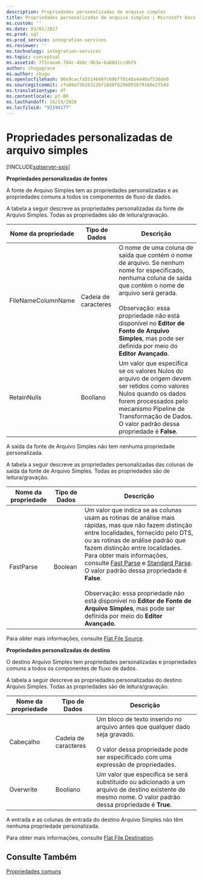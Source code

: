 ```yaml
---
description: Propriedades personalizadas de arquivo simples
title: Propriedades personalizadas de arquivo simples | Microsoft Docs
ms.custom: ''
ms.date: 03/01/2017
ms.prod: sql
ms.prod_service: integration-services
ms.reviewer: ''
ms.technology: integration-services
ms.topic: conceptual
ms.assetid: 7f2caeab-784c-4b0c-9b3e-6a88d1ccdbf9
author: chugugrace
ms.author: chugu
ms.openlocfilehash: 06e9cacfa5514648fc69bff0148a4448af536de0
ms.sourcegitcommit: cfa04a73b26312bf18d8f6296891679166e2754d
ms.translationtype: HT
ms.contentlocale: pt-BR
ms.lasthandoff: 10/19/2020
ms.locfileid: "92194177"
---
```

# <a name="flat-file-custom-properties"></a>Propriedades personalizadas de arquivo simples

[!INCLUDE[sqlserver-ssis](../../includes/applies-to-version/sqlserver-ssis.md)]


  **Propriedades personalizadas de fontes**  
  
 A fonte de Arquivo Simples tem as propriedades personalizadas e as propriedades comuns a todos os componentes de fluxo de dados.  
  
 A tabela a seguir descreve as propriedades personalizadas da fonte de Arquivo Simples. Todas as propriedades são de leitura/gravação.  
  
|Nome da propriedade|Tipo de Dados|Descrição|  
|-------------------|---------------|-----------------|  
|FileNameColumnName|Cadeia de caracteres|O nome de uma coluna de saída que contém o nome de arquivo. Se nenhum nome for especificado, nenhuma coluna de saída que contém o nome de arquivo será gerada.<br /><br /> Observação: essa propriedade não está disponível no **Editor de Fonte de Arquivo Simples**, mas pode ser definida por meio do **Editor Avançado**.|  
|RetainNulls|Booliano|Um valor que especifica se os valores Nulos do arquivo de origem devem ser retidos como valores Nulos quando os dados forem processados pelo mecanismo Pipeline de Transformação de Dados. O valor padrão dessa propriedade é **False**.|  
  
 A saída da fonte de Arquivo Simples não tem nenhuma propriedade personalizada.  
  
 A tabela a seguir descreve as propriedades personalizadas das colunas de saída da fonte de Arquivo Simples. Todas as propriedades são de leitura/gravação.  
  
|Nome da propriedade|Tipo de Dados|Descrição|  
|-------------------|---------------|-----------------|  
|FastParse|Boolean|Um valor que indica se as colunas usam as rotinas de análise mais rápidas, mas que não fazem distinção entre localidades, fornecido pelo DTS, ou as rotinas de análise padrão que fazem distinção entre localidades. Para obter mais informações, consulte [Fast Parse](./parsing-data.md) e [Standard Parse](./parsing-data.md). O valor padrão dessa propriedade é **False**.<br /><br /> Observação: essa propriedade não está disponível no **Editor de Fonte de Arquivo Simples**, mas pode ser definida por meio do **Editor Avançado**.|  
  
 Para obter mais informações, consulte [Flat File Source](../../integration-services/data-flow/flat-file-source.md).  
  
 **Propriedades personalizadas de destino**  
  
 O destino Arquivo Simples tem propriedades personalizadas e propriedades comuns a todos os componentes de fluxo de dados.  
  
 A tabela a seguir descreve as propriedades personalizadas do destino Arquivo Simples. Todas as propriedades são de leitura/gravação.  
  
|Nome da propriedade|Tipo de Dados|Descrição|  
|-------------------|---------------|-----------------|  
|Cabeçalho|Cadeia de caracteres|Um bloco de texto inserido no arquivo antes que qualquer dado seja gravado.<br /><br /> O valor dessa propriedade pode ser especificado com uma expressão de propriedades.|  
|Overwrite|Booliano|Um valor que especifica se será substituído ou adicionado a um arquivo de destino existente de mesmo nome. O valor padrão dessa propriedade é **True**.|  
  
 A entrada e as colunas de entrada do destino Arquivo Simples não têm nenhuma propriedade personalizada.  
  
 Para obter mais informações, consulte [Flat File Destination](../../integration-services/data-flow/flat-file-destination.md).  
  
## <a name="see-also"></a>Consulte Também  
 [Propriedades comuns](./set-the-properties-of-a-data-flow-component.md)  
  
